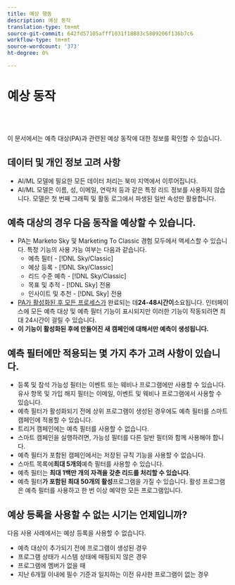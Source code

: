 ```yaml
---
title: 예상 행동
description: 예상 동작
translation-type: tm+mt
source-git-commit: 642fd57105afff1031f18883c5809206f136b7c6
workflow-type: tm+mt
source-wordcount: '373'
ht-degree: 0%

---
```



# 예상 동작

<br> 

이 문서에서는 예측 대상(PA)과 관련된 예상 동작에 대한 정보를 확인할 수 있습니다.

## 데이터 및 개인 정보 고려 사항

* AI/ML 모델에 필요한 모든 데이터 처리는 북미 지역에서 이루어집니다.
* AI/ML 모델은 이름, 성, 이메일, 연락처 등과 같은 특정 리드 정보를 사용하지 않습니다. 모델은 첫 번째 그래픽 및 활동 로그에서 파생된 일반 속성만 활용합니다.

## 예측 대상의 경우 다음 동작을 예상할 수 있습니다.

* PA는 Marketo Sky 및 Marketing To Classic 경험 모두에서 액세스할 수 있습니다. 특정 기능의 사용 가능 여부는 다음과 같습니다.
   * 예측 필터 - [!DNL Sky/Classic]
   * 예상 등록 - [!DNL Sky/Classic]
   * 리드 수준 예측 - [!DNL Sky/Classic]
   * 목표 및 추적 - [!DNL Sky] 전용
   * 인사이트 및 추천 - [!DNL Sky] 전용
* [PA가 활성화된 후 모든 프로세스가](/help/sky/getting-started-with-predictive-audiences.md) 완료되는 데&#x200B;**24-48시간이**&#x200B;소요됩니다. 인터페이스에 모든 예측 대상 및 예측 필터 기능이 표시되지만 이러한 기능이 작동되려면 최대 24시간이 걸릴 수 있습니다.
* **이 기능이 활성화된 후에 만들어진 새 캠페인에 대해서만 예측이 생성됩니다.**

## 예측 필터에만 적용되는 몇 가지 추가 고려 사항이 있습니다.

* 등록 및 참석 가능성 필터는 이벤트 또는 웨비나 프로그램에만 사용할 수 있습니다. 유사 항목 및 가입 해지 필터는 이메일, 이벤트 및 웨비나 프로그램에서 사용할 수 있습니다.
* 예측 필터가 활성화되기 전에 상위 프로그램이 생성된 경우에도 예측 필터를 스마트 캠페인에 적용할 수 있습니다.
* 트리거 캠페인에는 예측 필터를 사용할 수 없습니다.
* 스마트 캠페인을 실행하려면, 가능성 필터를 다른 일반 필터와 함께 사용해야 합니다.
* 예측 필터가 포함된 캠페인에서는 저장된 규칙 기능을 사용할 수 없습니다.
* 스마트 목록에&#x200B;**최대 5개의**&#x200B;예측 필터를 사용할 수 있습니다.
* 예측 필터는 **최대 1백만 개의 자격을 갖춘 리드를 처리할 수 있습니다**.
* 예측 필터&#x200B;**가 포함된 최대 50개의 활성**&#x200B;프로그램을 가질 수 있습니다. 활성 프로그램은 예측 필터를 사용하고 한 번 이상 예약한 모든 프로그램입니다.

## 예상 등록을 사용할 수 없는 시기는 언제입니까?

다음 사용 사례에서는 예상 등록을 사용할 수 없습니다.

* 예측 대상이 추가되기 전에 프로그램이 생성된 경우
* 프로그램 상태가 시스템 상태에 매핑되지 않은 경우
* 프로그램에 멤버가 없을 때
* 지난 6개월 이내에 필수 기준과 일치하는 이전 유사한 프로그램이 없는 경우
